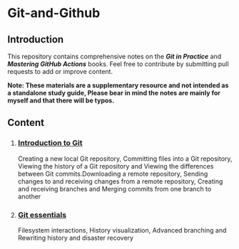 # Git-and-Github
## Introduction
This repository contains comprehensive notes on the **_Git in Practice_** and _**Mastering GitHub Actions**_ books. Feel free to contribute by submitting pull requests to add or improve content.

**Note: These materials are a supplementary resource and not intended as a standalone study guide, Please bear in mind the notes are mainly for myself and that there will be typos.**

## Content
1. ### [Introduction to Git](./IntroductionToGit.md)
   Creating a new local Git repository, Committing files into a Git repository, Viewing the history of a Git repository and Viewing the differences between Git commits.Downloading a remote repository, Sending changes to and receiving changes from a remote repository, Creating and receiving branches and Merging commits from one branch to another
2. ### [Git essentials](./GitEssentials.md)
   Filesystem interactions, History visualization, Advanced branching and Rewriting history and disaster recovery
   